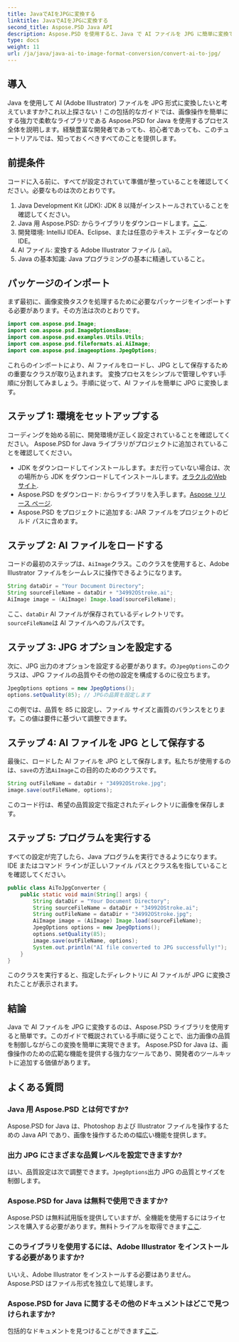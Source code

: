 ```yaml
---
title: JavaでAIをJPGに変換する
linktitle: JavaでAIをJPGに変換する
second_title: Aspose.PSD Java API
description: Aspose.PSD を使用すると、Java で AI ファイルを JPG に簡単に変換できます。高品質の画像変換については、ステップバイステップのガイドに従ってください。
type: docs
weight: 11
url: /ja/java/java-ai-to-image-format-conversion/convert-ai-to-jpg/
---
```

## 導入
Java を使用して AI (Adobe Illustrator) ファイルを JPG 形式に変換したいと考えていますか?これ以上探さない！この包括的なガイドでは、画像操作を簡単にする強力で柔軟なライブラリである Aspose.PSD for Java を使用するプロセス全体を説明します。経験豊富な開発者であっても、初心者であっても、このチュートリアルでは、知っておくべきすべてのことを提供します。
## 前提条件
コードに入る前に、すべてが設定されていて準備が整っていることを確認してください。必要なものは次のとおりです。
1. Java Development Kit (JDK): JDK 8 以降がインストールされていることを確認してください。
2.  Java 用 Aspose.PSD: からライブラリをダウンロードします。[ここ](https://releases.aspose.com/psd/java/).
3. 開発環境: IntelliJ IDEA、Eclipse、または任意のテキスト エディターなどの IDE。
4. AI ファイル: 変換する Adobe Illustrator ファイル (.ai)。
5. Java の基本知識: Java プログラミングの基本に精通していること。
## パッケージのインポート
まず最初に、画像変換タスクを処理するために必要なパッケージをインポートする必要があります。その方法は次のとおりです。
```java
import com.aspose.psd.Image;
import com.aspose.psd.ImageOptionsBase;
import com.aspose.psd.examples.Utils.Utils;
import com.aspose.psd.fileformats.ai.AiImage;
import com.aspose.psd.imageoptions.JpegOptions;
```
これらのインポートにより、AI ファイルをロードし、JPG として保存するための重要なクラスが取り込まれます。
変換プロセスをシンプルで管理しやすい手順に分割してみましょう。手順に従って、AI ファイルを簡単に JPG に変換します。
## ステップ 1: 環境をセットアップする
コーディングを始める前に、開発環境が正しく設定されていることを確認してください。 Aspose.PSD for Java ライブラリがプロジェクトに追加されていることを確認してください。
-  JDK をダウンロードしてインストールします。まだ行っていない場合は、次の場所から JDK をダウンロードしてインストールします。[オラクルのWebサイト](https://www.oracle.com/java/technologies/javase-downloads.html).
- Aspose.PSD をダウンロード: からライブラリを入手します。[Aspose リリース ページ](https://releases.aspose.com/psd/java/).
- Aspose.PSD をプロジェクトに追加する: JAR ファイルをプロジェクトのビルド パスに含めます。
## ステップ 2: AI ファイルをロードする
コードの最初のステップは、`AiImage`クラス。このクラスを使用すると、Adobe Illustrator ファイルをシームレスに操作できるようになります。
```java
String dataDir = "Your Document Directory";
String sourceFileName = dataDir + "34992OStroke.ai";
AiImage image = (AiImage) Image.load(sourceFileName);
```
ここ、`dataDir` AI ファイルが保存されているディレクトリです。`sourceFileName`は AI ファイルへのフルパスです。
## ステップ 3: JPG オプションを設定する
次に、JPG 出力のオプションを設定する必要があります。の`JpegOptions`このクラスは、JPG ファイルの品質やその他の設定を構成するのに役立ちます。
```java
JpegOptions options = new JpegOptions();
options.setQuality(85); // JPGの品質を設定します
```
この例では、品質を 85 に設定し、ファイル サイズと画質のバランスをとります。この値は要件に基づいて調整できます。
## ステップ 4: AI ファイルを JPG として保存する
最後に、ロードした AI ファイルを JPG として保存します。私たちが使用するのは、`save`の方法`AiImage`この目的のためのクラスです。
```java
String outFileName = dataDir + "34992OStroke.jpg";
image.save(outFileName, options);
```
このコード行は、希望の品質設定で指定されたディレクトリに画像を保存します。
## ステップ 5: プログラムを実行する
すべての設定が完了したら、Java プログラムを実行できるようになります。 IDE またはコマンド ラインが正しいファイル パスとクラス名を指していることを確認してください。
```java
public class AiToJpgConverter {
    public static void main(String[] args) {
        String dataDir = "Your Document Directory";
        String sourceFileName = dataDir + "34992OStroke.ai";
        String outFileName = dataDir + "34992OStroke.jpg";
        AiImage image = (AiImage) Image.load(sourceFileName);
        JpegOptions options = new JpegOptions();
        options.setQuality(85);
        image.save(outFileName, options);
        System.out.println("AI file converted to JPG successfully!");
    }
}
```
このクラスを実行すると、指定したディレクトリに AI ファイルが JPG に変換されたことが表示されます。
## 結論
Java で AI ファイルを JPG に変換するのは、Aspose.PSD ライブラリを使用すると簡単です。このガイドで概説されている手順に従うことで、出力画像の品質を制御しながらこの変換を簡単に実現できます。 Aspose.PSD for Java は、画像操作のための広範な機能を提供する強力なツールであり、開発者のツールキットに追加する価値があります。
## よくある質問
### Java 用 Aspose.PSD とは何ですか?
Aspose.PSD for Java は、Photoshop および Illustrator ファイルを操作するための Java API であり、画像を操作するための幅広い機能を提供します。
### 出力 JPG にさまざまな品質レベルを設定できますか?
はい、品質設定は次で調整できます。`JpegOptions`出力 JPG の品質とサイズを制御します。
### Aspose.PSD for Java は無料で使用できますか?
Aspose.PSD は無料試用版を提供していますが、全機能を使用するにはライセンスを購入する必要があります。無料トライアルを取得できます[ここ](https://releases.aspose.com/).
### このライブラリを使用するには、Adobe Illustrator をインストールする必要がありますか?
いいえ、Adobe Illustrator をインストールする必要はありません。 Aspose.PSD はファイル形式を独立して処理します。
### Aspose.PSD for Java に関するその他のドキュメントはどこで見つけられますか?
包括的なドキュメントを見つけることができます[ここ](https://reference.aspose.com/psd/java/).